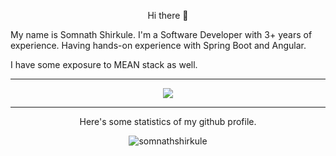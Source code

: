 <p align="center">Hi there 👋

My name is Somnath Shirkule. I'm a Software Developer with 3+ years of experience. Having hands-on experience with Spring Boot and Angular.

I have some exposure to MEAN stack as well.
</p>
<hr>
<p align="center"><a href="https://github.com/somnathshirkule">
    <img src="https://komarev.com/ghpvc/?username=somnathshirkule&style=for-the-badge">
</a></p>
<hr>
<p align="center"> Here's some statistics of my github profile.</p>

<p align="center"> <img src="https://github-readme-stats.vercel.app/api?username=somnathshirkule&show_icons=true&theme=great-gatsby" alt="somnathshirkule" />
